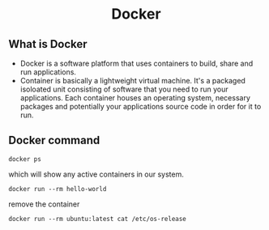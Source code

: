 <h1 align="center">Docker</h1>

## What is Docker
- Docker is a software platform that uses containers to build, share and run applications.
- Container is  basically a lightweight virtual machine. It's a packaged isoloated unit consisting of software that you need to run your applications. Each container houses an operating system, necessary packages and potentially your applications source code in order for it to run.

## Docker command
```
docker ps
```
which will show any active containers in our system.

```
docker run --rm hello-world
```
remove the container

```
docker run --rm ubuntu:latest cat /etc/os-release
```